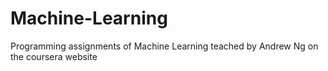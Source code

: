 # Machine-Learning
Programming assignments of Machine Learning teached by Andrew Ng on the coursera website
